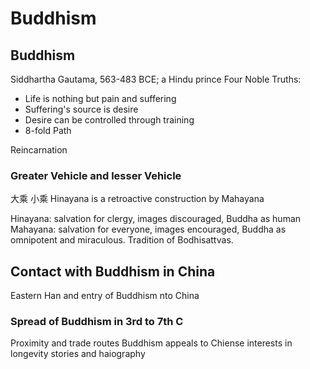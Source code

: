 # Buddhism
## Buddhism
Siddhartha Gautama, 563-483 BCE; a Hindu prince
Four Noble Truths:
 - Life is nothing but pain and suffering 
 - Suffering's source is desire 
 - Desire can be controlled through training 
 - 8-fold Path

Reincarnation 

### Greater Vehicle and lesser Vehicle
大乘 小乘
Hinayana is a retroactive construction by Mahayana

Hinayana: salvation for clergy, images discouraged, Buddha as human
Mahayana: salvation for everyone, images encouraged, Buddha as omnipotent and miraculous. Tradition of Bodhisattvas.

## Contact with Buddhism in China
Eastern Han and entry of Buddhism nto China

### Spread of Buddhism in 3rd to 7th C
Proximity and trade routes
Buddhism appeals to Chiense interests in longevity
stories and haiography



